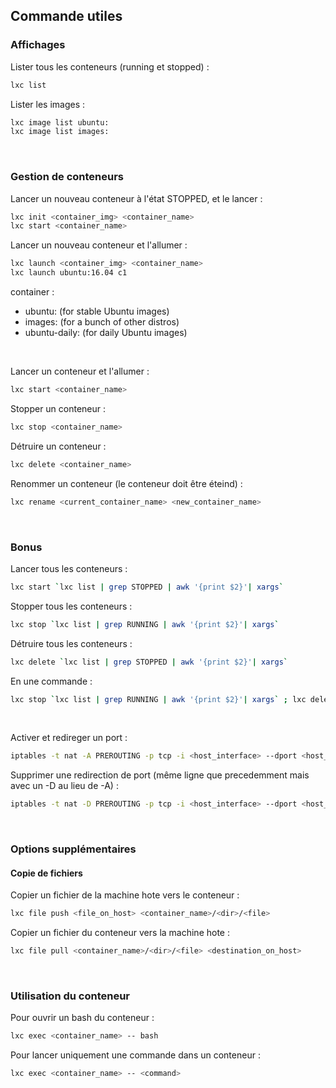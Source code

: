 ## Commande utiles

### Affichages
Lister tous les conteneurs (running et stopped) :
```bash
lxc list
```

Lister les images :
```bash
lxc image list ubuntu:
lxc image list images:
```
<br>

### Gestion de conteneurs
Lancer un nouveau conteneur à l'état STOPPED, et le lancer :
```bash
lxc init <container_img> <container_name>
lxc start <container_name>
```
Lancer un nouveau conteneur et l'allumer :
```bash
lxc launch <container_img> <container_name>
lxc launch ubuntu:16.04 c1
```
container :
* ubuntu: (for stable Ubuntu images)
* images: (for a bunch of other distros)
* ubuntu-daily: (for daily Ubuntu images)
<br>

Lancer un conteneur et l'allumer :
```bash
lxc start <container_name>
```
Stopper un conteneur : 
```bash
lxc stop <container_name>
```
Détruire un conteneur :
```bash
lxc delete <container_name>
```
Renommer un conteneur (le conteneur doit être éteind) :
```bash
lxc rename <current_container_name> <new_container_name>
```
<br>

### Bonus
Lancer tous les conteneurs :
```bash
lxc start `lxc list | grep STOPPED | awk '{print $2}'| xargs`
```
Stopper tous les conteneurs :
```bash
lxc stop `lxc list | grep RUNNING | awk '{print $2}'| xargs`
```
Détruire tous les conteneurs :
```bash
lxc delete `lxc list | grep STOPPED | awk '{print $2}'| xargs`
```
En une commande :
```bash
lxc stop `lxc list | grep RUNNING | awk '{print $2}'| xargs` ; lxc delete `lxc list | grep STOPPED | awk '{print $2}'| xargs`
```
<br>

Activer et redireger un port :
```bash
iptables -t nat -A PREROUTING -p tcp -i <host_interface> --dport <host_port> -j DNAT --to-destination <container_IP>:<container_port>
```
Supprimer une redirection de port (même ligne que precedemment mais avec un -D au lieu de -A) :
```bash
iptables -t nat -D PREROUTING -p tcp -i <host_interface> --dport <host_port> -j DNAT --to-destination <container_IP>:<container_port>
```
<br>

### Options supplémentaires
#### Copie de fichiers
Copier un fichier de la machine hote vers le conteneur :
```bash
lxc file push <file_on_host> <container_name>/<dir>/<file>
```
Copier un fichier du conteneur vers la machine hote :
```bash
lxc file pull <container_name>/<dir>/<file> <destination_on_host>
```
<br>

### Utilisation du conteneur
Pour ouvrir un bash du conteneur :
```bash
lxc exec <container_name> -- bash
```
Pour lancer uniquement une commande dans un conteneur :
```bash
lxc exec <container_name> -- <command>
```
